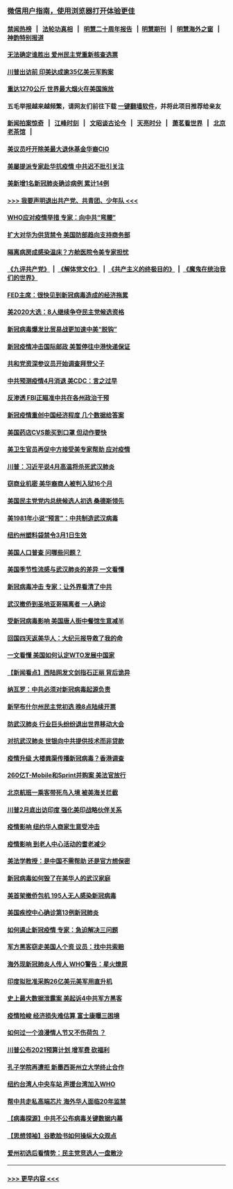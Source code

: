 ### [微信用户指南，使用浏览器打开体验更佳](https://github.com/gfw-breaker/banned-news1/blob/master/indexes/wechat-guide.md?t=0)
#### [禁闻热榜](热点新闻.md?t=0)  &nbsp;&nbsp;|&nbsp;&nbsp; [法轮功真相](https://github.com/gfw-breaker/truth/blob/master/README.md?t=0) &nbsp;&nbsp;|&nbsp;&nbsp; [明慧二十周年报告](https://github.com/gfw-breaker/mh-reports/blob/master/README.md?t=0) &nbsp;&nbsp;|&nbsp;&nbsp;[明慧期刊](https://github.com/gfw-breaker/mh-qikan) &nbsp;&nbsp;|&nbsp;&nbsp; [明慧海外之窗](https://github.com/gfw-breaker/mh-news/blob/master/README.md?t=0) &nbsp;&nbsp;|&nbsp;&nbsp; [神韵特别报道](https://github.com/gfw-breaker/mh-news/blob/master/shenyun.md?t=0)
#### [无法确定谁胜出 爱州民主党重新核查选票](../pages/nsc412/n11864830.md?t=02131811) 
#### [川普出访前 印美达成逾35亿美元军购案](../pages/nsc412/n11865444.md?t=02131811) 
#### [重达1270公斤 世界最大烟火在美国施放](../pages/nsc412/n11865198.md?t=02131811) 
#### 五毛举报越来越频繁，请网友们前往下载 [一键翻墙软件](https://github.com/gfw-breaker/ssr-accounts)，并将此项目推荐给亲友
#### [新闻拍案惊奇](https://github.com/gfw-breaker/banned-news1/blob/master/pages/link4.md) &nbsp;&nbsp;|&nbsp;&nbsp; [江峰时刻](https://github.com/gfw-breaker/banned-news1/blob/master/pages/link4.md) &nbsp;&nbsp;|&nbsp;&nbsp; [文昭谈古论今](https://github.com/gfw-breaker/banned-news1/blob/master/pages/link4.md) &nbsp;&nbsp;|&nbsp;&nbsp; [天亮时分](https://github.com/gfw-breaker/banned-news1/blob/master/pages/link4.md) &nbsp;&nbsp;|&nbsp;&nbsp; [萧茗看世界](https://github.com/gfw-breaker/banned-news1/blob/master/pages/link4.md) &nbsp;&nbsp;|&nbsp;&nbsp; [北京老茶馆](https://github.com/gfw-breaker/banned-news1/blob/master/pages/link4.md) &nbsp;&nbsp;|&nbsp;&nbsp; 
#### [美议员吁开除美最大退休基金华裔CIO](../pages/nsc412/n11865230.md?t=02131811) 
#### [美屡提派专家赴华抗疫情 中共迟不批引关注](../pages/nsc412/n11864719.md?t=02131811) 
#### [美新增1名新冠肺炎确诊病例 累计14例](../pages/nsc412/n11864893.md?t=02131811) 
#### [>>> 我要声明退出共产党、共青团、少年队 <<<](https://github.com/begood0513/goodnews/blob/master/quit/letter.md) 
#### [WHO应对疫情举措 专家：向中共“弯腰”](../pages/nsc412/n11864727.md?t=02131811) 
#### [扩大对华为供货禁令 美国防部趋向支持商务部](../pages/nsc412/n11864773.md?t=02131811) 
#### [隔离病房成感染温床？方舱医院令美专家担忧](../pages/nsc412/n11864575.md?t=02131811) 
#### [《九评共产党》](https://github.com/begood0513/9ping.md/blob/master/README.md) &nbsp;|&nbsp; [《解体党文化》](../../../../jtdwh.md/blob/master/README.md)  &nbsp;|&nbsp; [《共产主义的终极目的》](../../../../gczydzjmd.md/blob/master/README.md) &nbsp;|&nbsp; [《魔鬼在统治我们的世界》](../../../../mgztzwmdsj.md/blob/master/README.md) 
#### [FED主席：很快见到新冠病毒造成的经济拖累](../pages/nsc412/n11864507.md?t=02131811) 
#### [美2020大选：8人继续争夺民主党候选资格](../pages/nsc412/n11864327.md?t=02131811) 
#### [新冠病毒爆发比贸易战更加速中美“脱钩”](../pages/nsc412/n11864470.md?t=02131811) 
#### [新冠疫情冲击国际邮政 美暂停往中港快递保证](../pages/nsc412/n11864207.md?t=02131811) 
#### [共和党资深参议员开始调查拜登父子](../pages/nsc412/n11863984.md?t=02131811) 
#### [中共预测疫情4月消退 美CDC：言之过早](../pages/nsc412/n11864310.md?t=02131811) 
#### [反渗透 FBI正瞄准中共在各州政治干预](../pages/nsc412/n11864300.md?t=02131811) 
#### [新冠疫情重创中国经济程度 几个数据给答案](../pages/nsc412/n11864203.md?t=02131811) 
#### [美国药店CVS能买到口罩 但动作要快](../pages/nsc412/n11862438.md?t=02131811) 
#### [美卫生官员再促中方接受美专家帮助 应对疫情](../pages/nsc412/n11864043.md?t=02131811) 
#### [川普：习近平说4月高温将杀死武汉肺炎](../pages/nsc412/n11860814.md?t=02131811) 
#### [窃商业机密 美华裔商人被判入狱16个月](../pages/nsc412/n11863911.md?t=02131811) 
#### [美国民主党党内总统候选人初选 桑德斯领先](../pages/nsc412/n11863475.md?t=02131811) 
#### [美1981年小说“预言”：中共制造武汉病毒](../pages/nsc412/n11863306.md?t=02131811) 
#### [纽约州塑料袋禁令3月1日生效](../pages/nsc412/n11862832.md?t=02131811) 
#### [美国人口普查  问哪些问题？](../pages/nsc412/n11862808.md?t=02131811) 
#### [美国季节性流感与武汉肺炎的差异 一文看懂](../pages/nsc412/n11862428.md?t=02131811) 
#### [新冠病毒冲击 专家：让外界看清了中共](../pages/nsc412/n11862280.md?t=02131811) 
#### [武汉撤侨到圣地亚哥隔离者 一人确诊](../pages/nsc412/n11862460.md?t=02131811) 
#### [受新冠病毒影响 美国唐人街中餐馆生意减半](../pages/nsc412/n11861940.md?t=02131811) 
#### [回国四天返美华人：大纪元报导救了我的命](../pages/nsc412/n11862181.md?t=02131811) 
#### [一文看懂 美国如何认定WTO发展中国家](../pages/nsc412/n11862051.md?t=02131811) 
#### [【新闻看点】西陆网发文剑指石正丽 背后诡异](../pages/nsc412/n11861792.md?t=02131811) 
#### [纳瓦罗：中共必须对新冠病毒起源负责](../pages/nsc412/n11861810.md?t=02131811) 
#### [新罕布什尔州民主党初选 晚8点陆续开票](../pages/nsc412/n11861872.md?t=02131811) 
#### [防武汉肺炎 行业巨头纷纷退出世界移动大会](../pages/nsc412/n11861795.md?t=02131811) 
#### [对抗武汉肺炎 世银向中共提供技术而非贷款](../pages/nsc412/n11861652.md?t=02131811) 
#### [疫情升级 大楼粪渠传播新冠病毒？香港调查](../pages/nsc412/n11861556.md?t=02131811) 
#### [260亿T-Mobile和Sprint并购案 美法官放行](../pages/nsc412/n11861511.md?t=02131811) 
#### [北京航班一乘客带死鸟入境 被美海关拦截](../pages/nsc412/n11861317.md?t=02131811) 
#### [川普2月底出访印度 强化美印战略伙伴关系](../pages/nsc412/n11860557.md?t=02131811) 
#### [疫情影响  纽约华人商家生意受冲击](../pages/nsc412/n11860284.md?t=02131811) 
#### [疫情影响  到老人中心活动的耆老减少](../pages/nsc412/n11860199.md?t=02131811) 
#### [美法学教授：是中国不需帮助 还是官方想保密](../pages/nsc412/n11859492.md?t=02131811) 
#### [新冠病毒如何毁了在美华人的武汉家庭](../pages/nsc412/n11859524.md?t=02131811) 
#### [美首架撤侨包机 195人无人感染新冠病毒](../pages/nsc412/n11859908.md?t=02131811) 
#### [美国疾控中心确诊第13例新冠肺炎](../pages/nsc412/n11859966.md?t=02131811) 
#### [如何遏止新冠疫情 专家：急迫解决三问题](../pages/nsc412/n11859685.md?t=02131811) 
#### [军方黑客窃走美国人个资 议员：找中共索赔](../pages/nsc412/n11859371.md?t=02131811) 
#### [海外现新冠肺炎人传人 WHO警告：星火燎原](../pages/nsc412/n11859252.md?t=02131811) 
#### [印度拟批准采购26亿美元美军用直升机](../pages/nsc412/n11859143.md?t=02131811) 
#### [史上最大数据泄露案 美起诉4中共军方黑客](../pages/nsc412/n11859115.md?t=02131811) 
#### [疫情险峻 经济损失难估算 富士康曝三困境](../pages/nsc412/n11859120.md?t=02131811) 
#### [如何过一个浪漫情人节又不伤荷包 ？](../pages/nsc412/n11858969.md?t=02131811) 
#### [川普公布2021预算计划 增军费 砍福利](../pages/nsc412/n11859012.md?t=02131811) 
#### [孔子学院再遭拒 新墨西哥州立大学终止合作](../pages/nsc412/n11858661.md?t=02131811) 
#### [纽约台湾人中央车站  声援台湾加入WHO](../pages/nsc412/n11857757.md?t=02131811) 
#### [帮中共走私高端芯片 海外华人面临20年监禁](../pages/nsc412/n11855016.md?t=02131811) 
#### [【病毒探源】中共不公布病毒关键数据内幕](../pages/nsc412/n11856584.md?t=02131811) 
#### [【思想领袖】谷歌脸书如何操纵大众观点](../pages/nsc412/n11680874.md?t=02131811) 
#### [爱州初选后看情势：民主党竞选人一盘散沙](../pages/nsc412/n11856557.md?t=02131811) 

----
#### [ >>> 更早内容 <<< ](../indexes/nsc412-earlier.md)
